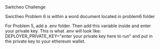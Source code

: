 Switcheo Challenge

Swictheo Problem 6 is within a word document located in problem6 folder

For Problem 5, add a .env folder. Then add this variable inside and enter your
private key.
This is what .env will look like:
DEPLOYER_PRIVATE_KEY="enter your private key here to run"
and put in the private key to your ethereum wallet.
